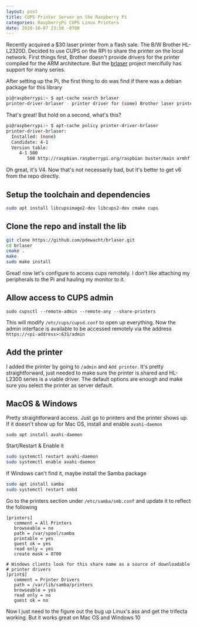 ```yaml
---
layout: post
title: CUPS Printer Server on the Raspberry Pi
categories: RaspberryPi CUPS Linux Printers
date: 2020-10-07 23:50 -0700
---
```

Recently acquired a $30 laser printer from a flash sale. The B/W Brother HL-L2320D. Decided to use CUPS on the RPi to share the printer on the local network. First things first, Brother doesn't provide drivers for the printer compiled for the ARM architecture. But the [brlaser](https://github.com/pdewacht/brlaser) project mercifully has support for many series. 

After setting up the Pi, the first thing to do was find if there was a debian package for this library

```bash
pi@raspberrypi:~ $ apt-cache search brlaser
printer-driver-brlaser - printer driver for (some) Brother laser printers
```

That's great! But hold on a second, what's this? 

```bash
pi@raspberrypi:~ $ apt-cache policy printer-driver-brlaser
printer-driver-brlaser:
  Installed: (none)
  Candidate: 4-1
  Version table:
     4-1 500
        500 http://raspbian.raspberrypi.org/raspbian buster/main armhf Packages
```

Oh great, it's V4. Now that's not necessarily bad, but it's better to get v6 from the repo directly.


## Setup the toolchain and dependencies

```bash
sudo apt install libcupsimage2-dev libcups2-dev cmake cups
```

## Clone the repo and install the lib

```bash
git clone https://github.com/pdewacht/brlaser.git
cd brlaser
cmake .
make
sudo make install
```

Great! now let's configure to access cups remotely. I don't like attaching my peripherals to the Pi and hauling my monitor to it.

## Allow access to CUPS admin


`sudo cupsctl --remote-admin --remote-any --share-printers`

This will modify `/etc/cups/cupsd.conf` to open up everything. Now the admin interface is available to be accessed remotely via the address `https://<pi-address>:631/admin`

## Add the printer

I added the printer by going to `/admin` and `Add printer`. It's pretty straightforward, just needed to make sure the printer is shared and HL-L2300 series is a viable driver. The default options are enough and make sure you select the printer as server default. 


## MacOS & Windows

Pretty straightforward access. Just go to printers and the printer shows up. If it doesn't show up for Mac OS, install and enable `avahi-daemon`

`sudo apt install avahi-daemon`

Start/Restart & Enable it

```bash
sudo systemctl restart avahi-daemon
sudo systemctl enable avahi-daemon
```

If Windows can't find it, maybe install the Samba package


```bash
sudo apt install samba
sudo systemctl restart smbd
```

Go to the printers section under `/etc/samba/smb.conf` and update it to reflect the following

```text
[printers]
   comment = All Printers
   browseable = no
   path = /var/spool/samba
   printable = yes
   guest ok = yes
   read only = yes
   create mask = 0700

# Windows clients look for this share name as a source of downloadable
# printer drivers
[print$]
   comment = Printer Drivers
   path = /var/lib/samba/printers
   browseable = yes
   read only = no
   guest ok = no
```


Now I just need to the figure out the bug up Linux's ass and get the trifecta working. But it works great on Mac OS and Windows 10